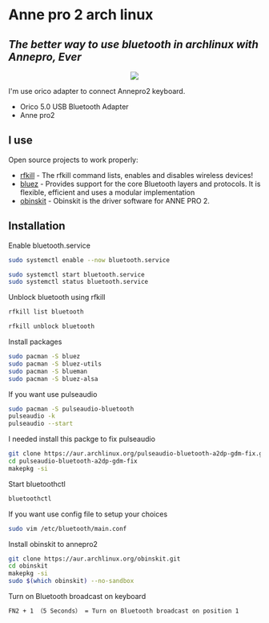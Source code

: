 # Anne pro 2 arch linux
## _The better way to use bluetooth in archlinux with Annepro, Ever_

<p align="center">
  <img src="https://www.hexcore.xyz/images/obinskit/icon.png" />
</p>

I'm use orico adapter to connect Annepro2 keyboard.

- Orico 5.0 USB Bluetooth Adapter
- Anne pro2



## I use

Open source projects to work properly:

- [rfkill](https://man7.org/linux/man-pages/man8/rfkill.8.html) - The rfkill command lists, enables and disables wireless devices!
- [bluez](http://www.bluez.org/) - Provides support for the core Bluetooth layers and protocols. It is flexible, efficient and uses a modular implementation
- [obinskit](https://www.hexcore.xyz/obinskit) - Obinskit is the driver software for ANNE PRO 2.

## Installation

Enable bluetooth.service
```sh
sudo systemctl enable --now bluetooth.service
```

```sh
sudo systemctl start bluetooth.service
sudo systemctl status bluetooth.service
```

Unblock bluetooth using rfkill
```sh
rfkill list bluetooth
```

```sh
rfkill unblock bluetooth
```

Install packages
```sh
sudo pacman -S bluez
sudo pacman -S bluez-utils 
sudo pacman -S blueman
sudo pacman -S bluez-alsa
```

If you want use pulseaudio
```sh
sudo pacman -S pulseaudio-bluetooth
pulseaudio -k
pulseaudio --start
```
I needed install this packge to fix pulseaudio
```sh
git clone https://aur.archlinux.org/pulseaudio-bluetooth-a2dp-gdm-fix.git
cd pulseaudio-bluetooth-a2dp-gdm-fix
makepkg -si
```
Start bluetoothctl
```sh
bluetoothctl
```
If you want use config file to setup your choices
```sh
sudo vim /etc/bluetooth/main.conf
```

Install obinskit to annepro2
```sh
git clone https://aur.archlinux.org/obinskit.git
cd obinskit
makepkg -si
sudo $(which obinskit) --no-sandbox
```

Turn on Bluetooth broadcast on keyboard
```sh
FN2 + 1 （5 Seconds） = Turn on Bluetooth broadcast on position 1
```

